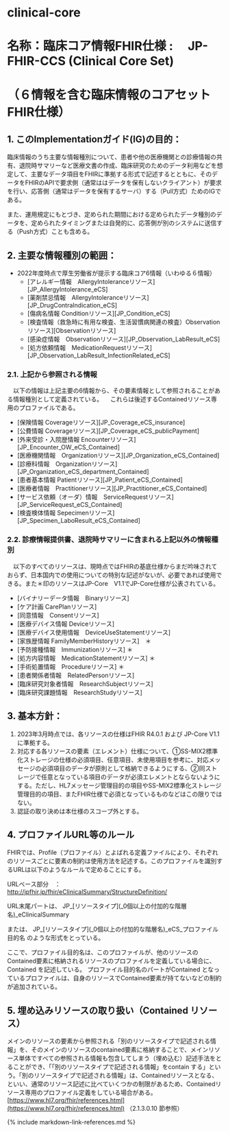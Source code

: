 <style type="text/css">

table {
  border: solid 1px black;
  border-collapse: collapse;
}
 
table td {
  border: solid 1px black;

}

table th {
  border: solid 1px black;
}
   h1 {
      counter-reset: chapter;
    }

    h2 {
      counter-reset: sub-chapter;
    }

    h3 {
      counter-reset: section;
    }

    h4 {
      counter-reset: sub-section;
    }

    h5 {
      counter-reset: composite;
    }

    h6 {
      counter-reset: sub-composite;
    }

    h1:before {
      color: black;
      counter-increment: bchapter;
      content:  " ";
    }

    h2:before {
      color: black;
      counter-increment: chapter;
      content: counter(chapter) ". ";
    }

    h3:before {
      color: black;
      counter-increment: sub-chapter;
      content: counter(chapter) "."counter(sub-chapter) ". ";
    }


    h4:before {
      color: black;
      counter-increment: section;
      content: counter(chapter) "."counter(sub-chapter) "."counter(section) " ";
    }

    h5:before {
      color: black;
      counter-increment: sub-section;
      content: counter(chapter) "."counter(sub-chapter) "."counter(section) "."counter(sub-section) " ";
    }

    h6:before {
      color: black;
      counter-increment: sub-sub-section;
      content: "　　"counter(sub-sub-section) "）";
    }

</style>


# clinical-core
# 名称：臨床コア情報FHIR仕様 : 　JP-FHIR-CCS (Clinical Core Set)
#  （６情報を含む臨床情報のコアセット　FHIR仕様）
## このImplementationガイド(IG)の目的：
臨床情報のうち主要な情報種別について、患者や他の医療機関との診療情報の共有、退院時サマリーなど医療文書の作成、臨床研究のためのデータ利用などを想定して、主要なデータ項目をFHIRに準拠する形式で記述するとともに、そのデータをFHIRのAPIで要求側（通常ははデータを保有しないクライアント）が要求を行い、応答側（通常はデータを保有するサーバ）する（Pull方式）ためのIGである。

また、運用規定にもとづき、定められた期間における定められたデータ種別のデータを、定められたタイミングまたは自発的に、応答側が別のシステムに送信する（Push方式）ことも含める。
 
## 主要な情報種別の範囲：
* 2022年度時点で厚生労働省が提示する臨床コア6情報（いわゆる６情報）
  * [アレルギー情報　AllergyIntoleranceリソース][JP_AllergyIntolerance_eCS]
  * [薬剤禁忌情報　AllergyIntoleranceリソース][JP_DrugContraIndication_eCS]
  * [傷病名情報	Conditionリソース][JP_Condition_eCS]
  * [検査情報（救急時に有用な検査、生活習慣病関連の検査）Observationリソース][Observationリソース]
  * [感染症情報　Observationリソース][JP_Observation_LabResult_eCS]
  * [処方依頼情報　MedicationRequestリソース][JP_Observation_LabResult_InfectionRelated_eCS]

### 上記から参照される情報
　以下の情報は上記主要の6情報から、その要素情報として参照されることがある情報種別として定義されている。
　これらは後述するContainedリソース専用のプロファイルである。
  * [保険情報 Coverageリソース][JP_Coverage_eCS_insurance]
  * [公費情報 Coverageリソース][JP_Coverage_eCS_publicPayment]
  * [外来受診・入院歴情報	Encounterリソース][JP_Encounter_OW_eCS_Contained]
  * [医療機関情報　Organizationリソース][JP_Organization_eCS_Contained]
  * [診療科情報　Organizationリソース][JP_Organization_eCS_department_Contained]
  * [患者基本情報	Patientリソース][JP_Patient_eCS_Contained]
  * [医療者情報　Practitionerリソース][JP_Practitioner_eCS_Contained]
  * [サービス依頼（オーダ）情報　ServiceRequestリソース][JP_ServiceRequest_eCS_Contained]
  * [検査検体情報	Sepecimenリソース][JP_Specimen_LaboResult_eCS_Contained]
  
### 診療情報提供書、退院時サマリーに含まれる上記以外の情報種別
　以下のすべてのリソースは、現時点ではFHIRの基底仕様からまだ吟味されておらず、日本国内での使用についての特別な記述がないが、必要であれば使用できる。また＊印のリソースはJP-Core　V1.1でJP-Core仕様が公表されている。
  * [バイナリーデータ情報　Binaryリソース]
  * [ケア計画	CarePlanリソース]
  * [同意情報　Consentリソース]
  * [医療デバイス情報 Deviceリソース]
  * [医療デバイス使用情報　DeviceUseStatementリソース]
  * [家族歴情報	FamilyMemberHistoryリソース]　＊
  * [予防接種情報　Immunizationリソース] ＊
  * [処方内容情報　MedicationStatementリソース] ＊
  * [手術処置情報　Procedureリソース] ＊
  * [患者関係者情報　RelatedPersonリソース]
  * [臨床研究対象者情報　ResearchSubjectリソース]
  * [臨床研究課題情報　ResearchStudyリソース]
 

## 基本方針：
1. 2023年3月時点では、各リソースの仕様はFHIR R4.0.1 および JP-Core V1.1に準拠する。
1. 対応する各リソースの要素（エレメント）仕様について、①SS-MIX2標準化ストレージの仕様の必須項目、任意項目、未使用項目を参考に、対応メッセージの必須項目のデータが原則として格納できるようにする、②同ストレージで任意となっている項目のデータが必須エレメントとならないようにする。ただし、HL7メッセージ管理目的の項目やSS-MIX2標準化ストレージ管理目的の項目、またFHIR仕様で必須となっているものなどはこの限りではない。
1. 認証の取り決めは本仕様のスコープ外とする。

## プロファイルURL等のルール
FHIRでは、Profile（プロファイル）とよばれる定義ファイルにより、それぞれのリソースごとに要素の制約は使用方法を記述する。このプロファイルを識別するURLは以下のようなルールで定めることにする。

URLベース部分　：　http://jpfhir.jp/fhir/eClinicalSummary/StructureDefinition/

URL末尾パートは、
JP_\[リソースタイプ\]\(_0個以上の付加的な階層名\)_eClinicalSummary

または、
JP_\[リソースタイプ\]\(_0個以上の付加的な階層名\)_eCS_プロファイル目的名
のような形式をとっている。

ここで、プロファイル目的名は、このプロファイルが、他のリソースのContained要素に格納されるリソースのプロファイルを定義している場合に、Contained を記述している。
プロファイル目的名のパートがContained となっているプロファイルは、自身のリソースでContained要素が持てないなどの制約が追加されている。



## 埋め込みリソースの取り扱い（Contained リソース）
 
メインのリソースの要素から参照される「別のリソースタイプで記述される情報」を、そのメインのリソースのcontained要素に格納することで、メインリソース単体ですべての参照される情報も包含してしまう（埋め込む）記述手法をとることができ、「「別のリソースタイプで記述される情報」をcontain する」という。「別のリソースタイプで記述される情報」は、Containedリソースとなる、といい、通常のリソース記述に比べていくつかの制限があるため、Containedリソース専用のプロファイル定義をしている場合がある。
[https://www.hl7.org/fhir/references.html](https://www.hl7.org/fhir/references.html) （2.1.3.0.10 節参照）



{% include markdown-link-references.md %}